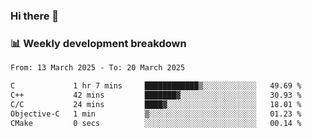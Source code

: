 ### Hi there 👋

### 📊 Weekly development breakdown
<!--START_SECTION:waka-->

```txt
From: 13 March 2025 - To: 20 March 2025

C             1 hr 7 mins     ████████████▒░░░░░░░░░░░░   49.69 %
C++           42 mins         ███████▓░░░░░░░░░░░░░░░░░   30.93 %
C/C           24 mins         ████▓░░░░░░░░░░░░░░░░░░░░   18.01 %
Objective-C   1 min           ▒░░░░░░░░░░░░░░░░░░░░░░░░   01.23 %
CMake         0 secs          ░░░░░░░░░░░░░░░░░░░░░░░░░   00.14 %
```

<!--END_SECTION:waka-->

